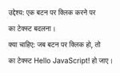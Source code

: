उद्देश्य: एक बटन पर क्लिक करने पर <p id="message"> का टेक्स्ट बदलना।

क्या चाहिए: जब बटन पर क्लिक हो, तो <p> का टेक्स्ट Hello JavaScript! हो जाए।